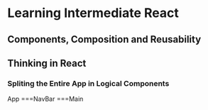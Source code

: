 # Learning Intermediate React

## Components, Composition and Reusability

## Thinking in React

### Spliting the Entire App in Logical Components

App
===NavBar
===Main
